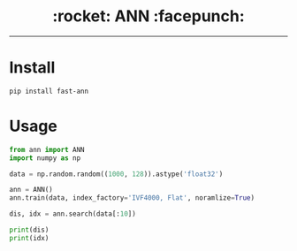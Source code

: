 <h1 align = "center">:rocket: ANN :facepunch:</h1>

---

# Install
`pip install fast-ann`

# Usage
```python
from ann import ANN
import numpy as np

data = np.random.random((1000, 128)).astype('float32')

ann = ANN()
ann.train(data, index_factory='IVF4000, Flat', noramlize=True)

dis, idx = ann.search(data[:10])

print(dis)
print(idx)
```